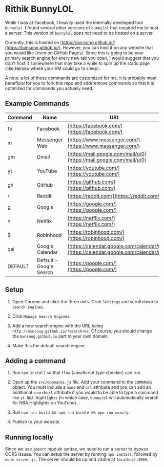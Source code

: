# Rithik BunnyLOL

While I was at Facebook, I heavily used the internally developed tool `bunnylol`. I found several other versions of `bunnylol` that required me to host a server. This version of `bunnylol` _does not_ need to be hosted on a server.

Currently, this is hosted on [https://bxnsong.github.io/](https://bxnsong.github.io/). However, you can host it on any website that you would like (even on GitHub Pages). Since this is going to be your primary search engine for every new tab you open, I would suggest that you don't host it somewhere that may take a while to spin up the static page (like Heroku where your VM could go to sleep).

A note: a lot of these commands are customized for me. It is probably most beneficial for you to fork this repo and add/remove commands so that it is optimized for commands you actually need.

## Example Commands

| Command | Name                    | URL                                                                              |
| ------- | ----------------------- | -------------------------------------------------------------------------------- |
| fb      | Facebook                | [https://facebook.com/](https://facebook.com/)                                   |
| m       | Messenger Web           | [https://www.messenger.com/](https://www.messenger.com/)                         |
| gm      | Gmail                   | [https://mail.google.com/mail/u/0](https://mail.google.com/mail/u/0)             |
| yt      | YouTube                 | [https://youtube.com/](https://youtube.com/)                                     |
| gh      | GitHub                  | [https://github.com/](https://github.com/)                                       |
| r       | Reddit                  | [https://reddit.com/](https://reddit.com/)                                       |
| g       | Google                  | [https://google.com/](https://google.com/)                                       |
| n       | Netflix                 | [https://netflix.com/](https://netflix.com/)                                     |
| $       | Robinhood               | [https://robinhood.com/](https://robinhood.com/)                                 |
| cal     | Google Calendar         | [https://calendar.google.com/calendar/r](https://calendar.google.com/calendar/r) |
| DEFAULT | Default - Google Search | [https://google.com/](https://google.com/)                                       |

## Setup

1. Open Chrome and click the three dots. Click `Settings` and scroll down to `Search Engines`.

2. Click `Manage Search Engines`.

3. Add a new search engine with the URL being `http://bxnsong.github.io/?search=%s`. Of course, you should change the `bxnsong.github.io` part to your own domain.

4. Make this the default search engine.

## Adding a command

1. Run `npm install` so that `flow` (JavaScript type checker) can run.

2. Open up the `src/commands.js` file. Add your command to the `COMMANDS` object. You must include a `name` and `url` attribute and you can add an additional `searchurl` attribute if you would to be able to type a command like `yt NBA Highlights` (in which case, `bunnylol` will automatically search for NBA Highlights on YouTube).

3. Run `npm run build && npm run bundle && npm run minify`.

4. Publish to your website.

## Running locally

Since we use `import` module syntax, we need to run a server to bypass CORS issues. You can setup the server by running `npm install`, followed by `node server.js`. The server should be up and visible at `localhost:3000`.
